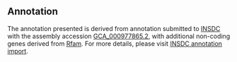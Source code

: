 

Annotation
----------

The annotation presented is derived from annotation submitted to
[INSDC](http://www.insdc.org) with the assembly accession
[GCA\_000977865.2](http://www.ebi.ac.uk/ena/data/view/GCA_000977865.2),
with additional non-coding genes derived from
[Rfam](http://rfam.xfam.org/). For more details, please visit [INSDC
annotation
import](http://ensemblgenomes.org/info/data/insdc_annotation).
